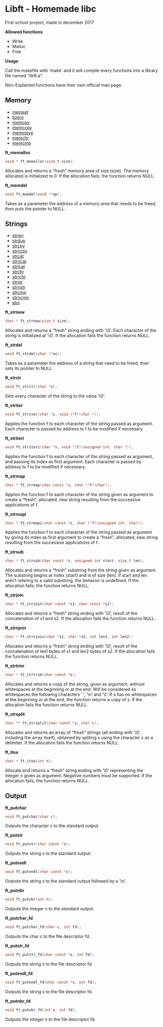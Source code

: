 # Libft - Homemade libc
First school project, made in december 2017

**Allowed functions**
- Write
- Malloc
- Free

**Usage**

Call the makefile with 'make' and it will compile every functions into a library file named "libft.a".


Non-Explained functions have their own official man page.

## Memory
- [memset](http://manpagesfr.free.fr/man/man3/memset.3.html)
- [bzero](http://manpagesfr.free.fr/man/man3/bzero.3.html)
- [memcpy](http://manpagesfr.free.fr/man/man3/memcpy.3.html)
- [memccpy](http://manpagesfr.free.fr/man/man3/memccpy.3.html)
- [memmove](http://manpagesfr.free.fr/man/man3/memmove.3.html)
- [memchr](http://manpagesfr.free.fr/man/man3/memchr.3.html)
- [memcmp](http://manpagesfr.free.fr/man/man3/memcmp.3.html)

**ft_memalloc**
```C
void * ft_memalloc(size_t size);
```
Allocates and returns a “fresh” memory area of size (size).
The memory allocated is initialized to 0. If the allocation fails, the function returns NULL.

**ft_memdel**
```C
void ft_memdel(void **ap);
```
Takes as a parameter the address of a memory area that needs
to be freed, then puts the pointer to NULL.

## Strings

- [strlen](http://manpagesfr.free.fr/man/man3/strlen.3.html)
- [strdup](http://manpagesfr.free.fr/man/man3/strdup.3.html)
- [strcpy](http://manpagesfr.free.fr/man/man3/strcpy.3.html)
- [strncpy](http://manpagesfr.free.fr/man/man3/strcpy.3.html)
- [strcat](http://manpagesfr.free.fr/man/man3/strcat.3.html)
- [strncat](http://manpagesfr.free.fr/man/man3/strcat.3.html)
- [strlcat](https://linux.die.net/man/3/strlcat)
- [strchr](http://manpagesfr.free.fr/man/man3/strchr.3.html)
- [strrchr](http://manpagesfr.free.fr/man/man3/strchr.3.html)
- [strstr](http://manpagesfr.free.fr/man/man3/strstr.3.html)
- [strnstr](https://www.freebsd.org/cgi/man.cgi?query=strnstr&sektion=3)
- [strcmp](http://manpagesfr.free.fr/man/man3/strcmp.3.html)
- [strncmp](http://manpagesfr.free.fr/man/man3/strcmp.3.html)
- [atoi](http://manpagesfr.free.fr/man/man3/atoi.3.html)

**ft_strnew**
```C
char * ft_strnew(size_t size);
```
Allocates and returns a “fresh” string ending with ’\0’. Each character of the string is initialized at
’\0’. If the allocation fails the function returns NULL.

**ft_strdel**
```C
void ft_strdel(char **as);
```
Takes as a parameter the address of a string that need to be
freed, then sets its pointer to NULL.

**ft_strclr**
```C
void ft_strclr(char *s);
```
Sets every character of the string to the value ’\0’.

**ft_striter**
```C
void ft_striter(char *s, void (*f)(char *));
```
Applies the function f to each character of the string passed
as argument. Each character is passed by address to f to be
modified if necessary.

**ft_striteri**
```C
void ft_striteri(char *s, void (*f)(unsigned int, char *));
```
Applies the function f to each character of the string passed
as argument, and passing its index as first argument. Each
character is passed by address to f to be modified if necessary.

**ft_strmap**
```C
char * ft_strmap(char const *s, char (*f)(char));
```
Applies the function f to each character of the string given
as argument to create a “fresh”, allocated, new string
resulting from the successive applications of f.

**ft_strmapi**
```C
char * ft_strmapi(char const *s, char (*f)(unsigned int, char));
```
Applies the function f to each character of the string passed
as argument by giving its index as first argument to create a
“fresh”, allocated, new string resulting from the successive applications of f.

**ft_strsub**
```C
char * ft_strsub(char const *s, unsigned int start, size_t len);
```
Allocates and returns a “fresh” substring from the string given as argument.
The substring begins at index (start) and is of size (len). 
If start and len aren’t refering to a valid substring, the behavior is undefined. If the
allocation fails, the function returns NULL.

**ft_strjoin**
```C
char * ft_strjoin(char const *s1, char const *s2);
```
Allocates and returns a “fresh” string ending with ’\0’, result of the concatenation of s1 and s2. If
the allocation fails the function returns NULL.

**ft_strnjoin**
```C
char * ft_strnjoin(char *s1, char *s2, int len1, int len2);
```
Allocates and returns a “fresh” string ending with ’\0’, result of the concatenation of len1 bytes of s1 and len2 bytes of s2. If the allocation fails the function returns NULL.

**ft_strtrim**
```C
char * ft_strtrim(char const *s);
```
Allocates and returns a copy of the string,
given as argument, without whitespaces at the beginning or at
the end. Will be considered as whitespaces the
following characters ’ ’, ’\n’ and ’\t’. If s has no whitespaces at the beginning or at the end, the function returns a
copy of s. If the allocation fails the function returns NULL.

**ft_strsplit**
```C
char ** ft_strsplit(char const *s, char c);
```
Allocates and returns an array of “fresh”
strings (all ending with ’\0’, including the array itself), obtained by spliting s using the character c as a delimiter.
If the allocation fails the function returns NULL.

**ft_itoa**
```C
char * ft_itoa(int n);
```
Allocate and returns a “fresh” string ending with ’\0’ representing the integer n given as argument.
Negative numbers must be supported. If the allocation fails,
the function returns NULL.

## Output

**ft_putchar**
```C
void ft_putchar(char c);
```
Outputs the character c to the standard output.

**ft_putstr**
```C
void ft_putstr(char const *s);
```
Outputs the string s to the standard output.

**ft_putendl**
```C
void ft_putendl(char const *s);
```
Outputs the string s to the standard output followed by a ’\n’.

**ft_putnbr**
```C
void ft_putnbr(int n);
```
Outputs the integer n to the standard output.

**ft_putchar_fd**
```C
void ft_putchar_fd(char c, int fd);
```
Outputs the char c to the file descriptor fd.

**ft_putstr_fd**
```C
void ft_putstr_fd(char const *s, int fd);
```
Outputs the string s to the file descriptor fd.

**ft_putendl_fd**
```C
void ft_putendl_fd(char const *s, int fd);
```
Outputs the string s to the file descriptor fd.

**ft_putnbr_fd**
```C
void ft_putnbr_fd(int n, int fd);
```
Outputs the integer n to the file descriptor fd.
